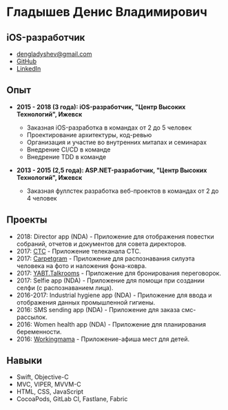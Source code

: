 # Гладышев Денис Владимирович

## iOS-разработчик

- dengladyshev@gmail.com
- [GitHub](https://github.com/dengladyshev)
- [LinkedIn](https://www.linkedin.com/in/dengladyshev)

## Опыт

- **2015 - 2018 (3 года): iOS-разработчик, "Центр Высоких Технологий", Ижевск**

	- Заказная iOS-разработка в командах от 2 до 5 человек
	- Проектирование архитектуры, код-ревью
	- Организация и участие во внутренних митапах и семинарах
	- Внедрение CI/CD в команде
	- Внедрение TDD в команде

- **2013 - 2015 (2,5 года): ASP.NET-разработчик, "Центр Высоких Технологий", Ижевск**

	- Заказная фуллстек разработка веб-проектов в командах от 2 до 4 человек

## Проекты

- 2018: Director app (NDA) - Приложение для отображения повестки собраний, отчетов и документов для совета директоров.
- 2017: [CTC](https://itunes.apple.com/ru/app/стс-телеканал-сериалы-онлайн/id784379020) - Приложение телеканала СТС.
- 2017: [Carpetgram](https://itunes.apple.com/ru/app/carpetgram/id490924653) - Приложение для распознавания силуэта человека на фото и наложения фона-ковра.
- 2017: [YABT.Talkrooms](https://itunes.apple.com/ru/app/yabt-talkrooms/id1233673360) - Приложение для бронирования переговорок.
- 2017: Selfie app (NDA) - Приложение для помощи при создании селфи (с распознаванием лица).
- 2016-2017: Industrial hygiene app (NDA) - Приложение для ввода и отображения данных промышленной гигиены.
- 2016: SMS sending app (NDA) - Приложение для заказа смс-рассылок.
- 2016: Women health app (NDA) - Приложение для планирования беременности.
- 2016: [Workingmama](https://itunes.apple.com/ru/app/workingmama/id758123884) - Приложение-афиша мест для детей.

## Навыки

- Swift, Objective-C
- MVC, VIPER, MVVM-С
- HTML, CSS, JavaScript
- CocoaPods, GitLab CI, Fastlane, Fabric

